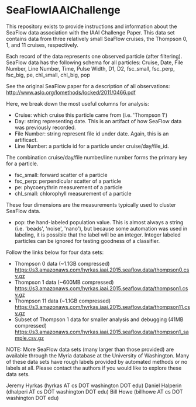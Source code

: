 SeaFlowIAAIChallenge
====================

This repository exists to provide instructions and information about the SeaFlow
data association with the IAAI Challenge Paper. This data set contains data from
three relatively small SeaFlow cruises, the Thompson 0, 1, and 11 cruises, respectively.

Each record of the data represents one observed particle (after filtering).
SeaFlow data has the following schema for all particles:
Cruise, Date, File Number, Line Number, Time, Pulse Width, D1, D2, fsc_small, fsc_perp, fsc_big, pe, chl_small, chl_big, pop

See the original SeaFlow paper for a description of all observations: http://www.aslo.org/lomethods/locked/2011/0466.pdf

Here, we break down the most useful columns for analysis:

* Cruise: which cruise this particle came from (i.e. 'Thompson 1')
* Day: string representing date. This is an artifact of how SeaFlow data was previously recorded.
* File Number: string represent file id under date. Again, this is an artificact.
* Line Number: a particle id for a particle under cruise/day/file_id.

The combination cruise/day/file number/line number forms the primary key for a particle.

* fsc_small: forward scatter of a particle
* fsc_perp: perpendicular scatter of a particle
* pe: phycoerythrin measurement of a particle
* chl_small: chlorophyll measurement of a particle

These four dimensions are the measurements typically used to cluster SeaFlow data.

* pop: the hand-labeled population value. This is almost always a string (i.e. 'beads', 'noise', 'nano'),
but because some automation was used in labeling, it is possible that the label will be an integer.
Integer labeled particles can be ignored for testing goodness of a classifier.

Follow the links below for four data sets:

* Thompson 0 data (~1.1GB compressed)
  https://s3.amazonaws.com/hyrkas.iaai.2015.seaflow.data/thompson0.csv.gz
* Thompson 1 data (~600MB compressed)
  https://s3.amazonaws.com/hyrkas.iaai.2015.seaflow.data/thompson1.csv.gz
* Thompson 11 data (~1.1GB compressed)
  https://s3.amazonaws.com/hyrkas.iaai.2015.seaflow.data/thompson11.csv.gz
* Subset of Thompson 1 data for smaller analysis and debugging (41MB compressed)
  https://s3.amazonaws.com/hyrkas.iaai.2015.seaflow.data/thompson1_sample.csv.gz

NOTE: More SeaFlow data sets (many larger than those provided) are available through the Myria
database at the University of Washington. Many of these data sets have rough labels provided 
by automated methods or no labels at all. Please contact the authors if you would like to 
explore these data sets.

Jeremy Hyrkas (hyrkas AT cs DOT washington DOT edu)
Daniel Halperin (dhalperi AT cs DOT washington DOT edu)
Bill Howe (billhowe AT cs DOT washington DOT edu)
